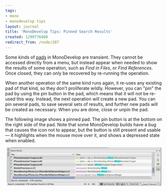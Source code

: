 ```yaml
---
tags:
- mono
- monodevelop tips
layout: journal
title: 'MonoDevelop Tips: Pinned Search Results'
created: 1299776400
redirect_from: /node/207
---
```

Some kinds of <a href="/journal/2011/02/monodevelop_tips_workspace_layout">pads</a> in MonoDevelop are transient. They cannot be accessed directly from a menu, but instead appear when needed to show the results of some operation, such as _Find in Files_, or _Find References_. Once closed, they can only be recovered by re-running the operation.<!--break-->

When another operation of the same kind runs again, it re-uses any existing pad of that kind, so they don't proliferate wildly. However, you can "pin" the pad by using the pin button in the pad, which means that it will not be re-used this way. Instead, the next operation will create a new pad. You can pin several pads, to save several sets of results, and further new pads will be created as necessary. When you are done, close or unpin the pad.

The following image shows a pinned pad. The pin button is at the bottom on the right side of the pad. Note that some MonoDevelop builds have a bug that causes the icon not to appear, but the button is still present and usable &mdash; it highlights when the mouse move over it, and shows a depressed state when enabled.

<a href="/files/images/md-tips/pinned-search-results.png" rel="lightbox[md_tips_pinned_search_results]" title="A pinned Search Results pad"><img src="/files/images/md-tips/t/pinned-search-results.png" alt="A pinned Search Results pad" style="max-width:98%; display:block;margin-left:auto;margin-right:auto;" /></a>

